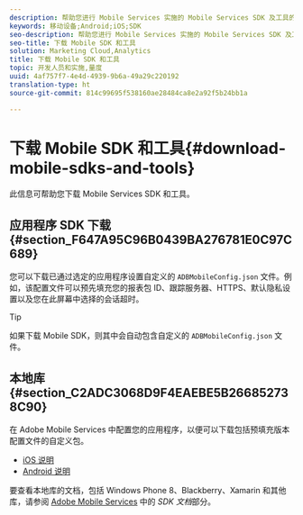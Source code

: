 ```yaml
---
description: 帮助您进行 Mobile Services 实施的 Mobile Services SDK 及工具的下载信息。
keywords: 移动设备;Android;iOS;SDK
seo-description: 帮助您进行 Mobile Services 实施的 Mobile Services SDK 及工具的下载信息。
seo-title: 下载 Mobile SDK 和工具
solution: Marketing Cloud,Analytics
title: 下载 Mobile SDK 和工具
topic: 开发人员和实施,量度
uuid: 4af757f7-4e4d-4939-9b6a-49a29c220192
translation-type: ht
source-git-commit: 814c99695f538160ae28484ca8e2a92f5b24bb1a

---
```



# 下载 Mobile SDK 和工具{#download-mobile-sdks-and-tools}

此信息可帮助您下载 Mobile Services SDK 和工具。

## 应用程序 SDK 下载 {#section_F647A95C96B0439BA276781E0C97C689}

您可以下载已通过选定的应用程序设置自定义的 `ADBMobileConfig.json` 文件。例如，该配置文件可以预先填充您的报表包 ID、跟踪服务器、HTTPS、默认隐私设置以及您在此屏幕中选择的会话超时。

>[!TIP]
>
>如果下载 Mobile SDK，则其中会自动包含自定义的 `ADBMobileConfig.json` 文件。

## 本地库 {#section_C2ADC3068D9F4EAEBE5B266852738C90}

在 Adobe Mobile Services 中配置您的应用程序，以便可以下载包括预填充版本配置文件的自定义包。

* [iOS 说明](/help/ios/getting-started/requirements.md)
* [Android 说明](/help/android/getting-started/requirements.md)

要查看本地库的文档，包括 Windows Phone 8、Blackberry、Xamarin 和其他库，请参阅 [Adobe Mobile Services](/help/using/home.md) 中的 *SDK 文档*&#x200B;部分。

